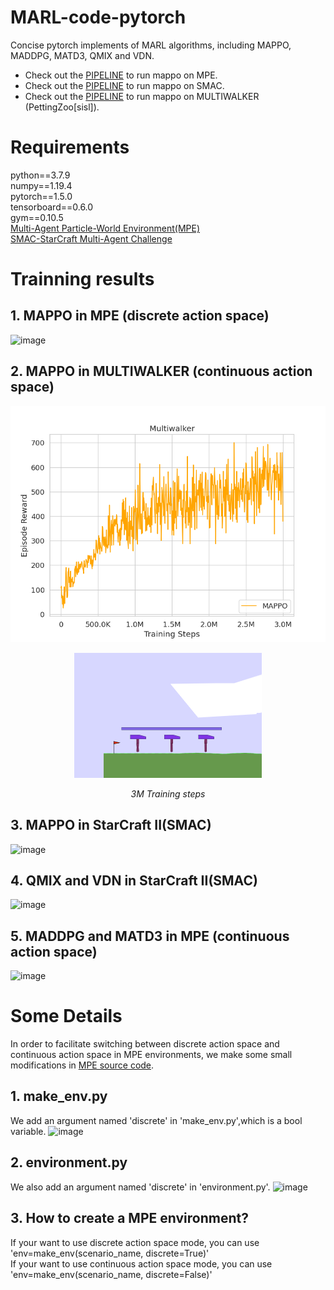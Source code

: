 # MARL-code-pytorch
Concise pytorch implements of MARL algorithms, including MAPPO, MADDPG, MATD3, QMIX and VDN.
- Check out the [PIPELINE](https://colab.research.google.com/drive/1Ffmd-AXx6NehiddVK5NIgQOGM5MJE4Qt) to run mappo on MPE.
- Check out the [PIPELINE](https://colab.research.google.com/drive/1f8Aa8KTXwHayQgXitOxrx0ODThNpMpxS) to run mappo on SMAC.
- Check out the [PIPELINE](https://colab.research.google.com/drive/1kBkdh8z7fFi_YG96nyfVYGwwGJMd_65Y) to run mappo on MULTIWALKER (PettingZoo[sisl]).
# Requirements
python==3.7.9<br />
numpy==1.19.4<br />
pytorch==1.5.0<br />
tensorboard==0.6.0<br />
gym==0.10.5<br />
[Multi-Agent Particle-World Environment(MPE)](https://github.com/openai/multiagent-particle-envs)<br />
[SMAC-StarCraft Multi-Agent Challenge](https://github.com/oxwhirl/smac)<br />

# Trainning results
## 1. MAPPO in MPE (discrete action space)
![image](https://github.com/Lizhi-sjtu/MARL-code-pytorch/blob/main/1.MAPPO_MPE/MAPPO_MPE_training_result.png)

## 2. MAPPO in MULTIWALKER (continuous action space)
![image](MAPPO_MULTIWALKER/data_train/MAPPO_env_multiwalker_number_1_seed_0_eval.png)
<p align="center"> <img src="MAPPO_MULTIWALKER/data_train/multiwalker_steps_3000063.gif" width="300" alt="Battle vs Random Agent" /> </p> <p align="center"> <em>3M Training steps</em> </p>

## 3. MAPPO in  StarCraft II(SMAC)
![image](https://github.com/Lizhi-sjtu/MARL-code-pytorch/blob/main/2.MAPPO_SMAC/MAPPO_SMAC_training_result.png)

## 4. QMIX and VDN in StarCraft II(SMAC)
![image](https://github.com/Lizhi-sjtu/MARL-code-pytorch/blob/main/3.QMIX_VDN_SMAC/QMIX_SMAC_training_result.png)

## 5. MADDPG and MATD3 in MPE (continuous action space)
![image](https://github.com/Lizhi-sjtu/MARL-code-pytorch/blob/main/4.MADDPG_MATD3_MPE/MADDPG_MATD3_training_result.png)

# Some Details
In order to facilitate switching between discrete action space and continuous action space in MPE environments, we make some small modifications in [MPE source code](https://github.com/openai/multiagent-particle-envs).<br />
 ## 1. make_env.py
 We add an argument named 'discrete' in 'make_env.py',which is a bool variable.
 ![image](https://github.com/Lizhi-sjtu/MARL-code-pytorch/blob/main/MPE%20make_env%20modification.png)
 ## 2. environment.py
 We also add an argument named 'discrete' in 'environment.py'.
 ![image](https://github.com/Lizhi-sjtu/MARL-code-pytorch/blob/main/MPE%20environment%20modification.png)
 ## 3. How to create a MPE environment?
 If your want to use discrete action space mode, you can use 'env=make_env(scenario_name, discrete=True)' <br />
 If your want to use continuous action space mode, you can use 'env=make_env(scenario_name, discrete=False)' <br />

